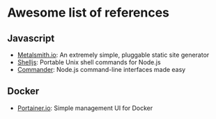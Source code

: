 # Awesome list of references

## Javascript

- [Metalsmith.io](https://github.com/segmentio/metalsmith): An extremely simple, pluggable static site generator
- [Shelljs](https://github.com/shelljs/shelljs): Portable Unix shell commands for Node.js
- [Commander](https://github.com/tj/commander.js): Node.js command-line interfaces made easy

## Docker

- [Portainer.io](https://github.com/portainer/portainer): Simple management UI for Docker
